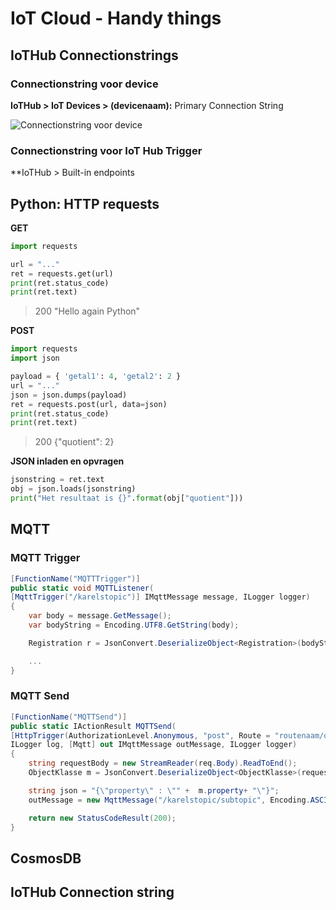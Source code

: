 # IoT Cloud - Handy things
## IoTHub Connectionstrings
### Connectionstring voor device
**IoTHub > IoT Devices > (devicenaam):** Primary Connection String

![Connectionstring voor device](https://i.imgur.com/gmRhSun.png)

### Connectionstring voor IoT Hub Trigger
**IoTHub > Built-in endpoints

## Python: HTTP requests
**GET**
```python
import requests

url = "..."
ret = requests.get(url)
print(ret.status_code)
print(ret.text)
```
> 200
> "Hello again Python"

**POST**
```python
import requests
import json

payload = { 'getal1': 4, 'getal2': 2 }
url = "..."
json = json.dumps(payload)
ret = requests.post(url, data=json)
print(ret.status_code)
print(ret.text)
```
> 200
> {"quotient": 2}

**JSON inladen en opvragen**
```python
jsonstring = ret.text
obj = json.loads(jsonstring)
print("Het resultaat is {}".format(obj["quotient"]))
```

## MQTT
### MQTT Trigger
```csharp
[FunctionName("MQTTTrigger")]
public static void MQTTListener(
[MqttTrigger("/karelstopic")] IMqttMessage message, ILogger logger)
{
	var body = message.GetMessage();
	var bodyString = Encoding.UTF8.GetString(body);

	Registration r = JsonConvert.DeserializeObject<Registration>(bodyString);

	...
}
```
### MQTT Send
```csharp
[FunctionName("MQTTSend")]
public static IActionResult MQTTSend(
[HttpTrigger(AuthorizationLevel.Anonymous, "post", Route = "routenaam/objects")] HttpRequest req,
ILogger log, [Mqtt] out IMqttMessage outMessage, ILogger logger)
{
	string requestBody = new StreamReader(req.Body).ReadToEnd();
	ObjectKlasse m = JsonConvert.DeserializeObject<ObjectKlasse>(requestBody);

	string json = "{\"property\" : \"" +  m.property+ "\"}";
	outMessage = new MqttMessage("/karelstopic/subtopic", Encoding.ASCII.GetBytes(json), MqttQualityOfServiceLevel.AtLeastOnce, true);

	return new StatusCodeResult(200);
}
```

## CosmosDB

## IoTHub Connection string
<!--stackedit_data:
eyJoaXN0b3J5IjpbLTY4MTI1NzM0NSwtMjQ2NjE4ODY3LDE2Mj
M3Mzc3NzMsMTI4MDI1NDgzMSwtMTM4NTE3NTQwLDE4MTk2MjIz
NzksMjAyMTI1MTAwNSwxMDk5OTc2ODM5XX0=
-->